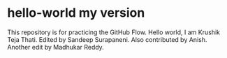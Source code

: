 # hello-world my version
This repository is for practicing the GitHub Flow.
Hello world, I am Krushik Teja Thati. 
Edited by Sandeep Surapaneni.
Also contributed by Anish.
Another edit by Madhukar Reddy.
